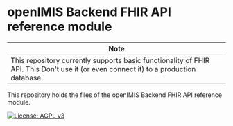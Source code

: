 # openIMIS Backend FHIR API reference module

| Note |
| --- |
|This repository currently supports basic functionality of FHIR API. This Don't use it (or even connect it) to a production database.|

This repository holds the files of the openIMIS Backend FHIR API reference module.

[![License: AGPL v3](https://img.shields.io/badge/License-AGPL%20v3-blue.svg)](https://www.gnu.org/licenses/agpl-3.0)
